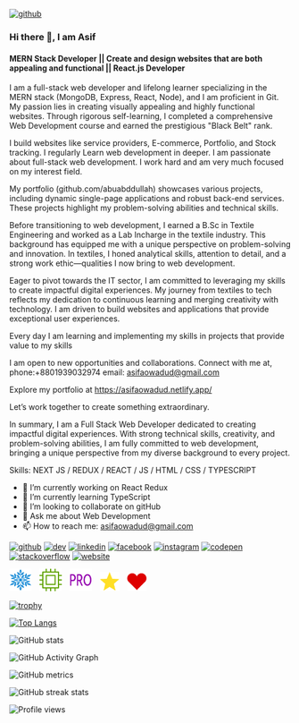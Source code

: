 [<img src='https://cdn.jsdelivr.net/npm/simple-icons@3.0.1/icons/github.svg' alt='github' height='40'>](https://github.com/https://github.com/abuabddullah)

### Hi there 👋, I am Asif

#### MERN Stack Developer || Create and design websites that are both appealing and functional || React.js Developer

I am a full-stack web developer and lifelong learner specializing in the MERN stack (MongoDB, Express, React, Node), and I am proficient in Git. My passion lies in creating visually appealing and highly functional websites. Through rigorous self-learning, I completed a comprehensive Web Development course and earned the prestigious "Black Belt" rank.

I build websites like service providers, E-commerce, Portfolio, and Stock tracking. I regularly Learn web development in deeper. I am passionate about full-stack web development. I work hard and am very much focused on my interest field.

My portfolio (github.com/abuabddullah) showcases various projects, including dynamic single-page applications and robust back-end services. These projects highlight my problem-solving abilities and technical skills.

Before transitioning to web development, I earned a B.Sc in Textile Engineering and worked as a Lab Incharge in the textile industry. This background has equipped me with a unique perspective on problem-solving and innovation. In textiles, I honed analytical skills, attention to detail, and a strong work ethic—qualities I now bring to web development.

Eager to pivot towards the IT sector, I am committed to leveraging my skills to create impactful digital experiences. My journey from textiles to tech reflects my dedication to continuous learning and merging creativity with technology. I am driven to build websites and applications that provide exceptional user experiences.

Every day I am learning and implementing my skills in projects that provide value to my skills

I am open to new opportunities and collaborations. Connect with me at, 
phone:+8801939032974
email: asifaowadud@gmail.com

Explore my portfolio at 
https://asifaowadud.netlify.app/

Let’s work together to create something extraordinary.

In summary, I am a Full Stack Web Developer dedicated to creating impactful digital experiences. With strong technical skills, creativity, and problem-solving abilities, I am fully committed to web development, bringing a unique perspective from my diverse background to every project.

Skills: NEXT JS / REDUX / REACT / JS / HTML / CSS / TYPESCRIPT

- 🔭 I’m currently working on React Redux
- 🌱 I’m currently learning TypeScript
- 👯 I’m looking to collaborate on gitHub
- 💬 Ask me about Web Development
- 📫 How to reach me: asifaowadud@gmail.com

[<img src='https://cdn.jsdelivr.net/npm/simple-icons@3.0.1/icons/github.svg' alt='github' height='40'>](https://github.com/https://github.com/abuabddullah) [<img src='https://cdn.jsdelivr.net/npm/simple-icons@3.0.1/icons/dev-dot-to.svg' alt='dev' height='40'>](https://dev.to/https://dev.to/abuabddullah) [<img src='https://cdn.jsdelivr.net/npm/simple-icons@3.0.1/icons/linkedin.svg' alt='linkedin' height='40'>](https://www.linkedin.com/in/https://www.linkedin.com/in/asifaowadud//) [<img src='https://cdn.jsdelivr.net/npm/simple-icons@3.0.1/icons/facebook.svg' alt='facebook' height='40'>](https://www.facebook.com/https://www.facebook.com/asifaowadud/) [<img src='https://cdn.jsdelivr.net/npm/simple-icons@3.0.1/icons/instagram.svg' alt='instagram' height='40'>](https://www.instagram.com/https://www.instagram.com/asif_a_owadud//) [<img src='https://cdn.jsdelivr.net/npm/simple-icons@3.0.1/icons/codepen.svg' alt='codepen' height='40'>](https://codepen.io/https://codepen.io/Abuabdullah) [<img src='https://cdn.jsdelivr.net/npm/simple-icons@3.0.1/icons/stackoverflow.svg' alt='stackoverflow' height='40'>](https://stackoverflow.com/users/https://stackoverflow.com/users/18385495/asif-a-owadud) [<img src='https://cdn.jsdelivr.net/npm/simple-icons@3.0.1/icons/icloud.svg' alt='website' height='40'>](https://www.asifawadud.com/)

<a href='https://archiveprogram.github.com/'><img src='https://raw.githubusercontent.com/acervenky/animated-github-badges/master/assets/acbadge.gif' width='40' height='40'></a> <a href='https://docs.github.com/en/developers'><img src='https://raw.githubusercontent.com/acervenky/animated-github-badges/master/assets/devbadge.gif' width='40' height='40'></a> <a href='https://github.com/pricing'><img src='https://raw.githubusercontent.com/acervenky/animated-github-badges/master/assets/pro.gif' width='40' height='40'></a> <a href='https://stars.github.com/'><img src='https://raw.githubusercontent.com/acervenky/animated-github-badges/master/assets/starbadge.gif' width='35' height='35'></a> <a href='https://docs.github.com/en/github/supporting-the-open-source-community-with-github-sponsors'><img src='https://raw.githubusercontent.com/acervenky/animated-github-badges/master/assets/sponsorbadge.gif' width='35' height='35'></a>

[![trophy](https://github-profile-trophy.vercel.app/?username=https://github.com/abuabddullah)](https://github.com/ryo-ma/github-profile-trophy)

[![Top Langs](https://github-readme-stats.vercel.app/api/top-langs/?username=https://github.com/abuabddullah)](https://github.com/anuraghazra/github-readme-stats)

![GitHub stats](https://github-readme-stats.vercel.app/api?username=https://github.com/abuabddullah&show_icons=true&count_private=true)

![GitHub Activity Graph](https://activity-graph.herokuapp.com/graph?username=https://github.com/abuabddullah)

![GitHub metrics](https://metrics.lecoq.io/https://github.com/abuabddullah)

![GitHub streak stats](https://github-readme-streak-stats.herokuapp.com/?user=https://github.com/abuabddullah)

![Profile views](https://gpvc.arturio.dev/https://github.com/abuabddullah)
